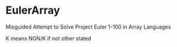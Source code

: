 # EulerArray
Misguided Attempt to Solve Project Euler 1-100 in Array Languages

K means NGN/K if not other stated
